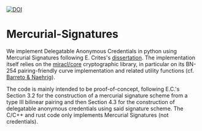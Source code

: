 [![DOI](https://zenodo.org/badge/285924323.svg)](https://zenodo.org/badge/latestdoi/285924323)

# Mercurial-Signatures

We implement Delegatable Anonymous Credentials in python using Mercurial
Signatures following E. Crites's
[dissertation](https://doi.org/10.26300/tj7d-3h94). The implementation itself
relies on the [miracl/core](https://github.com/burkh4rt/miracl-core)
cryptographic library, in particular on its BN-254 pairing-friendly curve
implementation and related utility functions (cf.
[Barreto \& Naehrig](https://eprint.iacr.org/2005/133)).

The code is mainly intended to be proof-of-concept, following E.C.'s Section
3.2 for the construction of a mercurial signature scheme from a type III
bilinear pairing and then Section 4.3 for the construction of delegatable
anonymous credentials using said signature scheme. The C/C++ and rust code only
implements Mercurial Signatures (not credentials).
